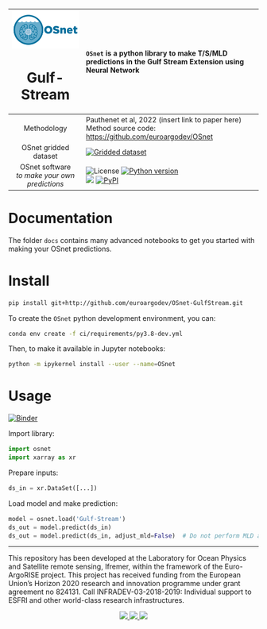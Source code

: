 |<img src="https://github.com/euroargodev/OSnet-GulfStream/raw/main/docs/_static/osnet_landscape.png" width="300px"/><h1>Gulf-Stream</h1>|``OSnet`` is a python library to make T/S/MLD predictions in the Gulf Stream Extension using Neural Network|
|:---------:|:-------|
|Methodology| Pauthenet et al, 2022 (insert link to paper here)<br>Method source code: https://github.com/euroargodev/OSnet|
|OSnet gridded dataset|[![Gridded dataset](https://zenodo.org/badge/DOI/10.5281/zenodo.6011144.svg)](https://doi.org/10.5281/zenodo.6011144)
|OSnet software<br><i>to make your own predictions</i>|![License](https://img.shields.io/github/license/euroargodev/argopy) [![Python version](https://img.shields.io/pypi/pyversions/argopy)](//pypi.org/project/argopy/)<br>[![](https://img.shields.io/github/release-date/euroargodev/osnet)](//github.com/euroargodev/osnet/releases) [![PyPI](https://img.shields.io/pypi/v/osnet)](//pypi.org/project/osnet/) |

# Documentation

The folder ``docs`` contains many advanced notebooks to get you started with making your OSnet predictions.

# Install

```bash
pip install git+http://github.com/euroargodev/OSnet-GulfStream.git
```

To create the ``OSnet`` python development environment, you can:

```bash
conda env create -f ci/requirements/py3.8-dev.yml
```

Then, to make it available in Jupyter notebooks:

```bash
python -m ipykernel install --user --name=OSnet
```

# Usage

[![Binder](https://img.shields.io/static/v1.svg?logo=Jupyter&label=Binder&message=Click+here+to+try+osnet+online+!&color=blue)](https://mybinder.org/v2/gh/euroargodev/binder-sandbox/pangeo-ml?urlpath=git-pull%3Frepo%3Dhttps%253A%252F%252Fgithub.com%252Feuroargodev%252FOSnet-GulfStream%26urlpath%3Dlab%252Ftree%252FOSnet-GulfStream%252Fdocs%252Fdemo-predictions.ipynb%26branch%3Dbinder)

Import library:
```python
import osnet
import xarray as xr
```

Prepare inputs:
```python
ds_in = xr.DataSet([...])
```

Load model and make prediction:
```python
model = osnet.load('Gulf-Stream')
ds_out = model.predict(ds_in)
ds_out = model.predict(ds_in, adjust_mld=False)  # Do not perform MLD adjustment
```

***
This repository has been developed at the Laboratory for Ocean Physics and Satellite remote sensing, Ifremer, within the framework of the Euro-ArgoRISE project. This project has received funding from the European Union’s Horizon 2020 research and innovation programme under grant agreement no 824131. Call INFRADEV-03-2018-2019: Individual support to ESFRI and other world-class research infrastructures.

<p align="center">
<a href="https://www.euro-argo.eu/EU-Projects/Euro-Argo-RISE-2019-2022">
<img src="https://user-images.githubusercontent.com/59824937/146353317-56b3e70e-aed9-40e0-9212-3393d2e0ddd9.png" height="75"/>
</a>
<a href="https://www.umr-lops.fr">
<img src="https://user-images.githubusercontent.com/59824937/146353157-b45e9943-9643-45d0-bab5-80c22fc2d889.jpg" height="75"/>
</a>
<a href="https://wwz.ifremer.fr">
<img src="https://user-images.githubusercontent.com/59824937/146353099-bcd2bd4e-d310-4807-aee2-9cf24075f0c3.jpg" height="75"/>
</a>
</p>